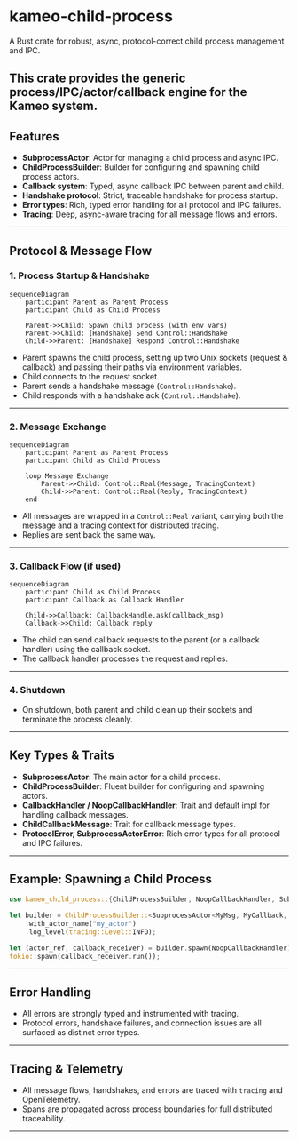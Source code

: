 # kameo-child-process

A Rust crate for robust, async, protocol-correct child process management and IPC.

This crate provides the generic process/IPC/actor/callback engine for the Kameo system.
---

## Features

- **SubprocessActor**: Actor for managing a child process and async IPC.
- **ChildProcessBuilder**: Builder for configuring and spawning child process actors.
- **Callback system**: Typed, async callback IPC between parent and child.
- **Handshake protocol**: Strict, traceable handshake for process startup.
- **Error types**: Rich, typed error handling for all protocol and IPC failures.
- **Tracing**: Deep, async-aware tracing for all message flows and errors.

---

## Protocol & Message Flow

### 1. Process Startup & Handshake

```mermaid
sequenceDiagram
    participant Parent as Parent Process
    participant Child as Child Process

    Parent->>Child: Spawn child process (with env vars)
    Parent->>Child: [Handshake] Send Control::Handshake
    Child->>Parent: [Handshake] Respond Control::Handshake
```

- Parent spawns the child process, setting up two Unix sockets (request & callback) and passing their paths via environment variables.
- Child connects to the request socket.
- Parent sends a handshake message (`Control::Handshake`).
- Child responds with a handshake ack (`Control::Handshake`).

---

### 2. Message Exchange

```mermaid
sequenceDiagram
    participant Parent as Parent Process
    participant Child as Child Process

    loop Message Exchange
        Parent->>Child: Control::Real(Message, TracingContext)
        Child->>Parent: Control::Real(Reply, TracingContext)
    end
```

- All messages are wrapped in a `Control::Real` variant, carrying both the message and a tracing context for distributed tracing.
- Replies are sent back the same way.

---

### 3. Callback Flow (if used)

```mermaid
sequenceDiagram
    participant Child as Child Process
    participant Callback as Callback Handler

    Child->>Callback: CallbackHandle.ask(callback_msg)
    Callback->>Child: Callback reply
```

- The child can send callback requests to the parent (or a callback handler) using the callback socket.
- The callback handler processes the request and replies.

---

### 4. Shutdown

- On shutdown, both parent and child clean up their sockets and terminate the process cleanly.

---

## Key Types & Traits

- **SubprocessActor**: The main actor for a child process.
- **ChildProcessBuilder**: Fluent builder for configuring and spawning actors.
- **CallbackHandler / NoopCallbackHandler**: Trait and default impl for handling callback messages.
- **ChildCallbackMessage**: Trait for callback message types.
- **ProtocolError, SubprocessActorError**: Rich error types for all protocol and IPC failures.

---

## Example: Spawning a Child Process

```rust
use kameo_child_process::{ChildProcessBuilder, NoopCallbackHandler, SubprocessActor, KameoChildProcessMessage};

let builder = ChildProcessBuilder::<SubprocessActor<MyMsg, MyCallback, MyError>, MyMsg, MyCallback, MyError>::new()
    .with_actor_name("my_actor")
    .log_level(tracing::Level::INFO);

let (actor_ref, callback_receiver) = builder.spawn(NoopCallbackHandler).await?;
tokio::spawn(callback_receiver.run());
```

---

## Error Handling

- All errors are strongly typed and instrumented with tracing.
- Protocol errors, handshake failures, and connection issues are all surfaced as distinct error types.

---

## Tracing & Telemetry

- All message flows, handshakes, and errors are traced with `tracing` and OpenTelemetry.
- Spans are propagated across process boundaries for full distributed traceability.

---
